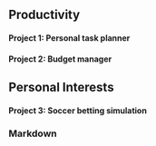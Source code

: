 ## Productivity

#### Project 1: Personal task planner
#### Project 2: Budget manager

## Personal Interests

#### Project 3: Soccer betting simulation



### Markdown


